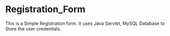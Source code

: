 # Registration_Form
This is a Simple Registration form. It uses Java Servlet, MySQL Database to Store the user credentials.
